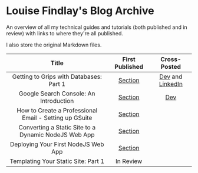 # Louise Findlay's Blog Archive

An overview of all my technical guides and tutorials (both published and in review) with links to where they're all published.

I also store the original Markdown files.

|                          Title                         | First Published                                                                            | Cross-Posted                                                                                                                                                                                                                     |
|:------------------------------------------------------:| :----------------------------------------------------------------------------------------: | :------------------------------------------------------------------------------------------------------------------------------------------------------------------------------------------------------------------------------: |
| Getting to Grips with Databases: Part 1                | [Section](https://www.section.io/engineering-education/working-with-databases-part1)       | [Dev](https://dev.to/louisefindlay23/getting-to-grips-with-databases-part-1-creating-your-first-database-36pp) and [LinkedIn](https://www.linkedin.com/pulse/getting-grips-databases-part-1-creating-your-first-database-louise) |
| Google Search Console: An Introduction                 | [Section](https://www.section.io/engineering-education/google-search-console-introduction) | [Dev](https://dev.to/louisefindlay23/google-search-console-an-introduction-1c4e)                                                                                                                                                
| How to Create a Professional Email - Setting up GSuite | [Section](https://www.section.io/engineering-education/creating-professional-email)        | 
| Converting a Static Site to a Dynamic NodeJS Web App   | [Section](https://www.section.io/engineering-education/static-site-dynamic-nodejs-web-app) | 
| Deploying Your First NodeJS Web App                    | [Section](https://www.section.io/engineering-education/deploying-nodejs-web-app)           |                                                                                                                                                                                                                                  
| Templating Your Static Site: Part 1                    | In Review                                                                                  |                                                                                                                                                                                                                                 
